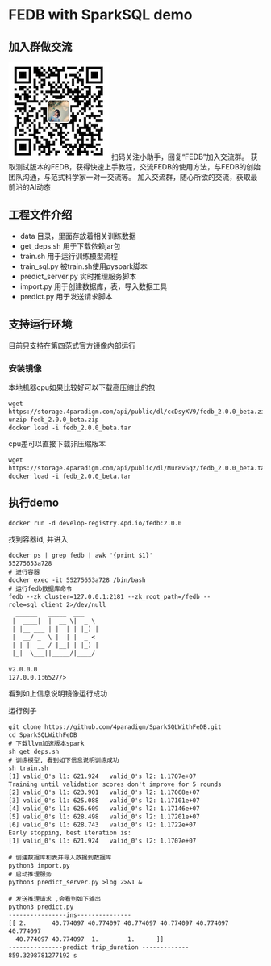 # FEDB with SparkSQL demo

## 加入群做交流

![交流群](/images/code.png)
扫码关注小助手，回复“FEDB”加入交流群。
获取测试版本的FEDB，获得快速上手教程，交流FEDB的使用方法，与FEDB的创始团队沟通，与范式科学家一对一交流等。
加入交流群，随心所欲的交流，获取最前沿的AI动态

## 工程文件介绍

* data 目录，里面存放着相关训练数据
* get_deps.sh 用于下载依赖jar包
* train.sh 用于运行训练模型流程
* train_sql.py 被train.sh使用pyspark脚本
* predict_server.py 实时推理服务脚本
* import.py 用于创建数据库，表，导入数据工具
* predict.py 用于发送请求脚本

## 支持运行环境

目前只支持在第四范式官方镜像内部运行

### 安装镜像

本地机器cpu如果比较好可以下载高压缩比的包

```
wget https://storage.4paradigm.com/api/public/dl/ccDsyXV9/fedb_2.0.0_beta.zip
unzip fedb_2.0.0_beta.zip
docker load -i fedb_2.0.0_beta.tar
```

cpu差可以直接下载非压缩版本

```
wget https://storage.4paradigm.com/api/public/dl/Mur8vGqz/fedb_2.0.0_beta.tar
docker load -i fedb_2.0.0_beta.tar
```

## 执行demo

```
docker run -d develop-registry.4pd.io/fedb:2.0.0
```

找到容器id, 并进入
```
docker ps | grep fedb | awk '{print $1}' 
55275653a728
# 进行容器
docker exec -it 55275653a728 /bin/bash
# 运行fedb数据库命令
fedb --zk_cluster=127.0.0.1:2181 --zk_root_path=/fedb --role=sql_client 2>/dev/null
  ______   _____  ___
 |  ____|  |  __ \|  _ \
 | |__ ___ | |  | | |_) |
 |  __/ _  \ |  | |  _ <
 | | |  __ / |__| | |_) |
 |_|  \___||_____/|____/

v2.0.0.0
127.0.0.1:6527/>
```
看到如上信息说明镜像运行成功

运行例子

```
git clone https://github.com/4paradigm/SparkSQLWithFeDB.git
cd SparkSQLWithFeDB
# 下载llvm加速版本spark
sh get_deps.sh
# 训练模型, 看到如下信息说明训练成功
sh train.sh
[1]	valid_0's l1: 621.924	valid_0's l2: 1.1707e+07
Training until validation scores don't improve for 5 rounds
[2]	valid_0's l1: 623.901	valid_0's l2: 1.17068e+07
[3]	valid_0's l1: 625.088	valid_0's l2: 1.17101e+07
[4]	valid_0's l1: 626.609	valid_0's l2: 1.17146e+07
[5]	valid_0's l1: 628.498	valid_0's l2: 1.17201e+07
[6]	valid_0's l1: 628.743	valid_0's l2: 1.1722e+07
Early stopping, best iteration is:
[1]	valid_0's l1: 621.924	valid_0's l2: 1.1707e+07

# 创建数据库和表并导入数据到数据库
python3 import.py
# 启动推理服务
python3 predict_server.py >log 2>&1 &

# 发送推理请求 ,会看到如下输出
python3 predict.py
----------------ins---------------
[[ 2.       40.774097 40.774097 40.774097 40.774097 40.774097 40.774097
  40.774097 40.774097  1.        1.      ]]
---------------predict trip_duration -------------
859.3298781277192 s
```





